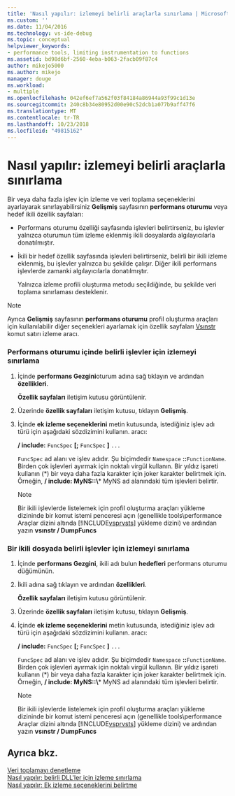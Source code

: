 ```yaml
---
title: 'Nasıl yapılır: izlemeyi belirli araçlarla sınırlama | Microsoft Docs'
ms.custom: ''
ms.date: 11/04/2016
ms.technology: vs-ide-debug
ms.topic: conceptual
helpviewer_keywords:
- performance tools, limiting instrumentation to functions
ms.assetid: bd98d6bf-2560-4eba-b063-2facb09f87c4
author: mikejo5000
ms.author: mikejo
manager: douge
ms.workload:
- multiple
ms.openlocfilehash: 042ef6ef7a562f03f84184a86944a93f99c1d13e
ms.sourcegitcommit: 240c8b34e80952d00e90c52dcb1a077b9aff47f6
ms.translationtype: MT
ms.contentlocale: tr-TR
ms.lasthandoff: 10/23/2018
ms.locfileid: "49815162"
---
```

# <a name="how-to-limit-instrumentation-to-specific-functions"></a>Nasıl yapılır: izlemeyi belirli araçlarla sınırlama
Bir veya daha fazla işlev için izleme ve veri toplama seçeneklerini ayarlayarak sınırlayabilirsiniz **Gelişmiş** sayfasının **performans oturumu** veya hedef ikili özellik sayfaları:  
  
- Performans oturumu özelliği sayfasında işlevleri belirtirseniz, bu işlevler yalnızca oturumun tüm izleme eklenmiş ikili dosyalarda algılayıcılarla donatılmıştır.  
  
- İkili bir hedef özellik sayfasında işlevleri belirtirseniz, belirli bir ikili izleme eklenmiş, bu işlevler yalnızca bu şekilde çalışır. Diğer ikili performans işlevlerde zamanki algılayıcılarla donatılmıştır.  
  
  Yalnızca izleme profili oluşturma metodu seçildiğinde, bu şekilde veri toplama sınırlaması desteklenir.  
  
> [!NOTE]
>  Ayrıca **Gelişmiş** sayfasının **performans oturumu** profil oluşturma araçları için kullanılabilir diğer seçenekleri ayarlamak için özellik sayfaları [Vsınstr](../profiling/vsinstr.md) komut satırı izleme aracı.  
  
### <a name="to-limit-instrumentation-to-specific-functions-in-a-performance-session"></a>Performans oturumu içinde belirli işlevler için izlemeyi sınırlama  
  
1. İçinde **performans Gezgini**oturum adına sağ tıklayın ve ardından **özellikleri**.  
  
    **Özellik sayfaları** iletişim kutusu görüntülenir.  
  
2. Üzerinde **özellik sayfaları** iletişim kutusu, tıklayın **Gelişmiş**.  
  
3. İçinde **ek izleme seçeneklerini** metin kutusunda, istediğiniz işlev adı türü için aşağıdaki sözdizimini kullanın. aracı:  
  
    **/ include:** `FuncSpec` **[;** `FuncSpec` **]** `...`  
  
    `FuncSpec` ad alanı ve işlev adıdır. Şu biçimdedir `Namespace` **::**`FunctionName`. Birden çok işlevleri ayırmak için noktalı virgül kullanın. Bir yıldız işareti kullanın (\*) bir veya daha fazla karakter için joker karakter belirtmek için. Örneğin, **/ include: MyNS::\\*** MyNS ad alanındaki tüm işlevleri belirtir.  
  
   > [!NOTE]
   >  Bir ikili işlevlerde listelemek için profil oluşturma araçları yükleme dizininde bir komut istemi penceresi açın (genellikle tools\performance Araçlar dizini altında [!INCLUDE[vsprvsts](../code-quality/includes/vsprvsts_md.md)] yükleme dizini) ve ardından yazın **vsınstr / DumpFuncs**  
  
### <a name="to-limit-instrumentation-to-specific-functions-in-a-binary"></a>Bir ikili dosyada belirli işlevler için izlemeyi sınırlama  
  
1. İçinde **performans Gezgini**, ikili adı bulun **hedefleri** performans oturumu düğümünün.  
  
2. İkili adına sağ tıklayın ve ardından **özellikleri**.  
  
    **Özellik sayfaları** iletişim kutusu görüntülenir.  
  
3. Üzerinde **özellik sayfaları** iletişim kutusu, tıklayın **Gelişmiş**.  
  
4. İçinde **ek izleme seçeneklerini** metin kutusunda, istediğiniz işlev adı türü için aşağıdaki sözdizimini kullanın. aracı:  
  
    **/ include:** `FuncSpec` **[;** `FuncSpec` **]** `...`  
  
    `FuncSpec` ad alanı ve işlev adıdır. Şu biçimdedir `Namespace` **::**`FunctionName`. Birden çok işlevleri ayırmak için noktalı virgül kullanın. Bir yıldız işareti kullanın (\*) bir veya daha fazla karakter için joker karakter belirtmek için. Örneğin, **/ include: MyNS::\\*** MyNS ad alanındaki tüm işlevleri belirtir.  
  
   > [!NOTE]
   >  Bir ikili işlevlerde listelemek için profil oluşturma araçları yükleme dizininde bir komut istemi penceresi açın (genellikle tools\performance Araçlar dizini altında [!INCLUDE[vsprvsts](../code-quality/includes/vsprvsts_md.md)] yükleme dizini) ve ardından yazın **vsınstr / DumpFuncs**  
  
## <a name="see-also"></a>Ayrıca bkz.  
 [Veri toplamayı denetleme](../profiling/controlling-data-collection.md)   
 [Nasıl yapılır: belirli DLL'ler için izleme sınırlama](../profiling/how-to-limit-instrumentation-to-specific-dlls.md)   
 [Nasıl yapılır: Ek izleme seçeneklerini belirtme](../profiling/how-to-specify-additional-instrumentation-options.md)